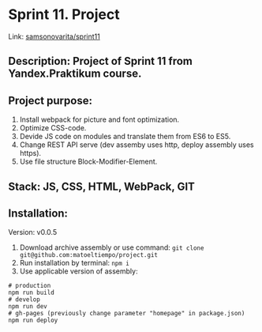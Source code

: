 # Sprint 11. Project

Link: [samsonovarita/sprint11](https://samsonovarita.github.io/sprint11/)

## Description: Project of Sprint 11 from Yandex.Praktikum course.

## Project purpose: 
1. Install webpack for picture and font optimization.
2. Optimize CSS-code.
3. Devide JS code on modules and translate them from ES6 to ES5.
4. Change REST API serve (dev assemby uses http, deploy assembly uses https).
5. Use file structure Block-Modifier-Element.

## Stack: JS, CSS, HTML, WebPack, GIT

## Installation: 
Version: v0.0.5

1. Download archive assembly or  use command: ```git clone git@github.com:matoeltiempo/project.git```
2. Run installation by terminal: ```npm i```
3. Use applicable version of assembly:
```
# production
npm run build
# develop
npm run dev
# gh-pages (previously change parameter "homepage" in package.json)
npm run deploy
```